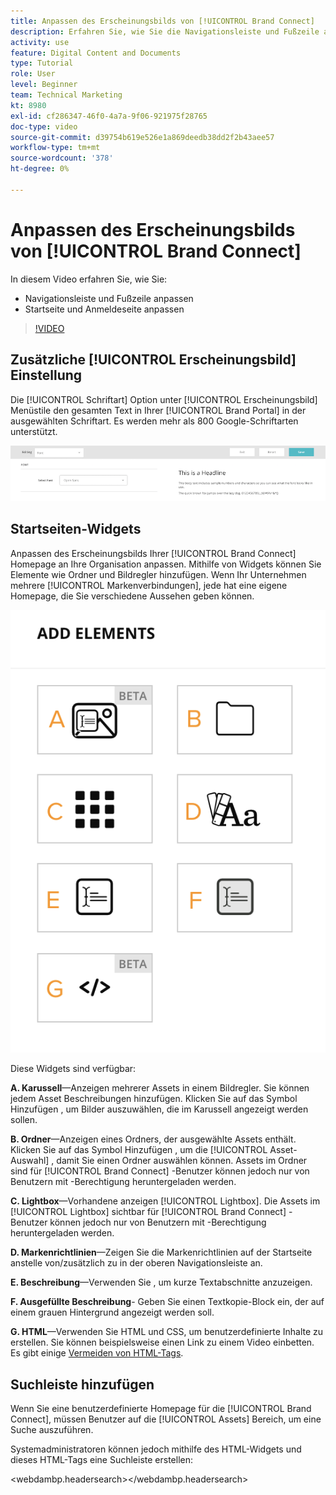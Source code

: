 ```yaml
---
title: Anpassen des Erscheinungsbilds von [!UICONTROL Brand Connect]
description: Erfahren Sie, wie Sie die Navigationsleiste und Fußzeile anpassen und die Startseite und Anmeldeseite in [!UICONTROL Brand Connect] für [!UICONTROL Workfront DAM].
activity: use
feature: Digital Content and Documents
type: Tutorial
role: User
level: Beginner
team: Technical Marketing
kt: 8980
exl-id: cf286347-46f0-4a7a-9f06-921975f28765
doc-type: video
source-git-commit: d39754b619e526e1a869deedb38dd2f2b43aee57
workflow-type: tm+mt
source-wordcount: '378'
ht-degree: 0%

---
```


# Anpassen des Erscheinungsbilds von [!UICONTROL Brand Connect]

In diesem Video erfahren Sie, wie Sie:

* Navigationsleiste und Fußzeile anpassen
* Startseite und Anmeldeseite anpassen

>[!VIDEO](https://video.tv.adobe.com/v/335242/?quality=12)

## Zusätzliche [!UICONTROL Erscheinungsbild] Einstellung

Die [!UICONTROL Schriftart] Option unter [!UICONTROL Erscheinungsbild] Menüstile den gesamten Text in Ihrer [!UICONTROL Brand Portal] in der ausgewählten Schriftart. Es werden mehr als 800 Google-Schriftarten unterstützt.

![Die [!UICONTROL Schriftart] Option unter [!UICONTROL Erscheinungsbild] Menüstil für [!UICONTROL Brand Portal]](assets/02-brand-connect-appearance-font.png)

## Startseiten-Widgets

Anpassen des Erscheinungsbilds Ihrer [!UICONTROL Brand Connect] Homepage an Ihre Organisation anpassen. Mithilfe von Widgets können Sie Elemente wie Ordner und Bildregler hinzufügen. Wenn Ihr Unternehmen mehrere [!UICONTROL Markenverbindungen], jede hat eine eigene Homepage, die Sie verschiedene Aussehen geben können.

![Screenshot der verfügbaren Widgets für Ihre [!UICONTROL Brand Connect] homepage](assets/03-brand-connect-home-page-widgets.png)

Diese Widgets sind verfügbar:

**A. Karussell**—Anzeigen mehrerer Assets in einem Bildregler. Sie können jedem Asset Beschreibungen hinzufügen. Klicken Sie auf das Symbol Hinzufügen , um Bilder auszuwählen, die im Karussell angezeigt werden sollen.

**B. Ordner**—Anzeigen eines Ordners, der ausgewählte Assets enthält. Klicken Sie auf das Symbol Hinzufügen , um die [!UICONTROL Asset-Auswahl] , damit Sie einen Ordner auswählen können. Assets im Ordner sind für [!UICONTROL Brand Connect] -Benutzer können jedoch nur von Benutzern mit -Berechtigung heruntergeladen werden.

**C. Lightbox**—Vorhandene anzeigen [!UICONTROL Lightbox]. Die Assets im [!UICONTROL Lightbox] sichtbar für [!UICONTROL Brand Connect] -Benutzer können jedoch nur von Benutzern mit -Berechtigung heruntergeladen werden.

**D. Markenrichtlinien**—Zeigen Sie die Markenrichtlinien auf der Startseite anstelle von/zusätzlich zu in der oberen Navigationsleiste an.

**E. Beschreibung**—Verwenden Sie , um kurze Textabschnitte anzuzeigen.

**F. Ausgefüllte Beschreibung**- Geben Sie einen Textkopie-Block ein, der auf einem grauen Hintergrund angezeigt werden soll.

**G. HTML**—Verwenden Sie HTML und CSS, um benutzerdefinierte Inhalte zu erstellen. Sie können beispielsweise einen Link zu einem Video einbetten. Es gibt einige [Vermeiden von HTML-Tags](https://www.damsuccess.com/hc/en-us/articles/206170043-Brand-Connect-Admin-Guide#html).

## Suchleiste hinzufügen

Wenn Sie eine benutzerdefinierte Homepage für die [!UICONTROL Brand Connect], müssen Benutzer auf die [!UICONTROL Assets] Bereich, um eine Suche auszuführen.

Systemadministratoren können jedoch mithilfe des HTML-Widgets und dieses HTML-Tags eine Suchleiste erstellen:

&lt;webdambp.headersearch>&lt;/webdambp.headersearch>
